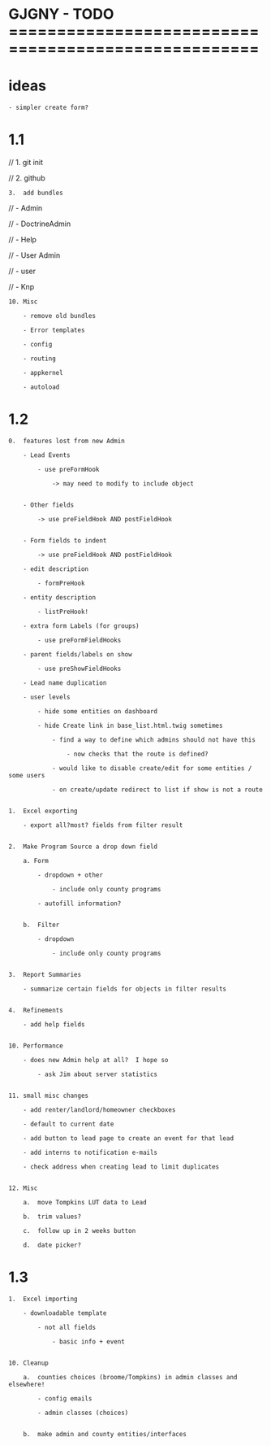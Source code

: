 GJGNY - TODO ====================================================
=================================================================

ideas
====================================
	
	- simpler create form?

1.1
============================

//	1.	git init
	
//	2.	github
	
	3.	add bundles
	
//		- Admin
		
//		- DoctrineAdmin
		
//		- Help
		
//		- User Admin
	
//		- user
	
//		- Knp
	
	10.	Misc
	
		- remove old bundles
	
		- Error templates
		
		- config
		
		- routing
		
		- appkernel
		
		- autoload
	
		
	
1.2
============================

	0.	features lost from new Admin

		- Lead Events
		
			- use preFormHook
			
				-> may need to modify to include object
	
	
		- Other fields
		
			-> use preFieldHook AND postFieldHook
			
			
		- Form fields to indent
	
			-> use preFieldHook AND postFieldHook
	
		- edit description
		
			- formPreHook
			
		- entity description
		
			- listPreHook!		
			
		- extra form Labels (for groups)
		
			- use preFormFieldHooks
			
		- parent fields/labels on show
		
			- use preShowFieldHooks

		- Lead name duplication
		
		- user levels
		
			- hide some entities on dashboard
		
			- hide Create link in base_list.html.twig sometimes
		
				- find a way to define which admins should not have this
		
					- now checks that the route is defined?
			
				- would like to disable create/edit for some entities / some users

				- on create/update redirect to list if show is not a route

	
	1.	Excel exporting
	
		- export all?most? fields from filter result
	
	
	2.	Make Program Source a drop down field
	
		a. Form
		
			- dropdown + other

				- include only county programs
			
			- autofill information?
			

		b.	Filter
		
			- dropdown
			
				- include only county programs
			
	
	3.	Report Summaries
	
		- summarize certain fields for objects in filter results
	
	
	4.	Refinements
	
		- add help fields
		
	
	10.	Performance
	
		- does new Admin help at all?  I hope so
		
			- ask Jim about server statistics
			
	
	11.	small misc changes
	
		- add renter/landlord/homeowner checkboxes
		
		- default to current date

		- add button to lead page to create an event for that lead

		- add interns to notification e-mails

		- check address when creating lead to limit duplicates
		

	12.	Misc	

		a.	move Tompkins LUT data to Lead
		
		b.	trim values?
		
		c.	follow up in 2 weeks button
		
		d.	date picker?
		

1.3		
===============================

	1.	Excel importing
	
		- downloadable template
		
			- not all fields
			
				- basic info + event
				
				
	10.	Cleanup
	
		a.  counties choices (broome/Tompkins) in admin classes and elsewhere!
	
			- config emails
		
			- admin classes (choices)

			
		b.  make admin and county entities/interfaces
